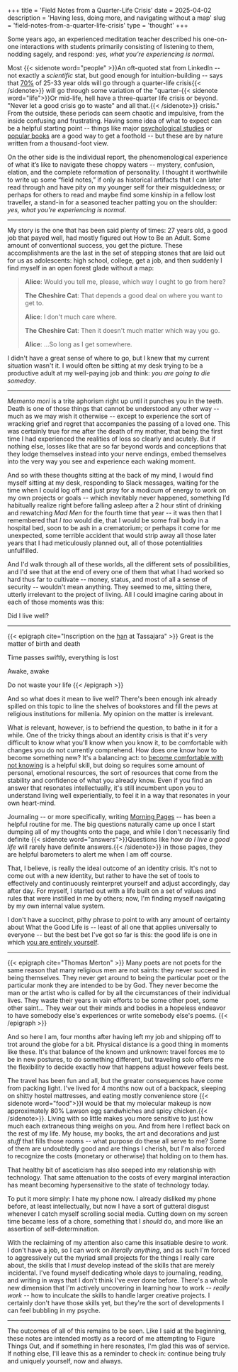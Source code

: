 +++
title = 'Field Notes from a Quarter-Life Crisis'
date = 2025-04-02
description = 'Having less, doing more, and navigating without a map'
slug = 'field-notes-from-a-quarter-life-crisis'
type = 'thought'
+++

Some years ago, an experienced meditation teacher described his one-on-one
interactions with students primarily consisting of listening to them, nodding
sagely, and respond: _yes, what you’re experiencing is normal_.

Most {{< sidenote word="people" >}}An oft-quoted stat from LinkedIn -- not
exactly a _scientific_ stat, but good enough for intuition-building -- says that
[70%](https://news.linkedin.com/2017/11/new-linkedin-research-shows-75-percent-of-25-33-year-olds-have-e)
of 25-33 year olds will go through a quarter-life crisis{{< /sidenote>}} will go
through some variation of the "quarter-{{< sidenote word="life">}}Or mid-life,
hell have a three-quarter life crisis or beyond. "Never let a good crisis go to
waste" and all that.{{< /sidenote>}} crisis." From the outside, these periods
can seem chaotic and impulsive, from the inside confusing and frustrating.
Having some idea of what to expect can be a helpful starting point -- things
like major
[psychological studies](https://eprints.bbk.ac.uk/id/eprint/6706/2/6706.pdf) or
[popular books](https://bookshop.org/p/books/designing-your-life-how-to-build-a-well-lived-joyful-life-dave-evans/8574377)
are a good way to get a foothold -- but these are by nature written from a
thousand-foot view.

On the other side is the individual report, the phenomenological experience of
what it’s like to navigate these choppy waters -- mystery, confusion, elation,
and the complete reformation of personality. I thought it worthwhile to write up
some “field notes,” if only as historical artifacts that I can later read
through and have pity on my younger self for their misguidedness; or perhaps for
others to read and maybe find some kinship in a fellow lost traveller, a
stand-in for a seasoned teacher patting you on the shoulder: _yes, what you're
experiencing is normal_.

---

My story is the one that has been said plenty of times: 27 years old, a good job
that payed well, had mostly figured out How to Be an Adult. Some amount of
conventional success, you get the picture. These accomplishments are the last in
the set of stepping stones that are laid out for us as adolescents: high school,
college, get a job, and then suddenly I find myself in an open forest glade
without a map:

> **Alice**: Would you tell me, please, which way I ought to go from here?
>
> **The Cheshire Cat**: That depends a good deal on where you want to get to.
>
> **Alice**: I don't much care where.
>
> **The Cheshire Cat**: Then it doesn't much matter which way you go.
>
> **Alice**: ...So long as I get somewhere.

I didn't have a great sense of where to go, but I knew that my current situation
wasn't it. I would often be sitting at my desk trying to be a productive adult
at my well-paying job and think: _you are going to die someday_.

---

_Memento mori_ is a trite aphorism right up until it punches you in the teeth.
Death is one of those things that cannot be understood any other way -- much as
we may wish it otherwise -- except to experience the sort of wracking grief and
regret that accompanies the passing of a loved one. This was certainly true for
me after the death of my mother, that being the first time I had experienced the
realities of loss so clearly and acutely. But if nothing else, losses like that
are so far beyond words and conceptions that they lodge themselves instead into
your nerve endings, embed themselves into the very way you see and experience
each waking moment.

And so with these thoughts sitting at the back of my mind, I would find myself
sitting at my desk, responding to Slack messages, waiting for the time when I
could log off and just pray for a modicum of energy to work on my own projects
or goals -- which inevitably never happened, something I’d habitually realize
right before falling asleep after a 2 hour stint of drinking and rewatching _Mad
Men_ for the fourth time that year -- it was then that I remembered that _I too_
would die, that I would be some frail body in a hospital bed, soon to be ash in
a crematorium; or perhaps it come for me unexpected, some terrible accident that
would strip away all those later years that I had meticulously planned out, all
of those potentialities unfulfilled.

And I'd walk through all of these worlds, all the different sets of
possibilities, and I'd see that at the end of every one of them that what I had
worked so hard thus far to cultivate -- money, status, and most of all a sense
of security -- wouldn't mean anything. They seemed to me, sitting there, utterly
irrelevant to the project of living. All I could imagine caring about in each of
those moments was this:

Did I live well?

---

{{< epigraph cite="Inscription on the [han](https://blogs.sfzc.org/blog/2012/03/06/featured-photo-march-7/) at Tassajara" >}}
Great is the matter of birth and death

Time passes swiftly, everything is lost

Awake, awake

Do not waste your life {{< /epigraph >}}

And so what does it mean to live well? There's been enough ink already spilled
on this topic to line the shelves of bookstores and fill the pews at religious
institutions for millenia. My opinion on the matter is irrelevant.

What _is_ relevant, however, is to befriend the question, to bathe in it for a
while. One of the tricky things about an identity crisis is that it's very
difficult to know what you'll know when you know it, to be comfortable with
changes you do not currently comprehend. How does one know how to become
something new? It's a balancing act: to
[become comfortable with not knowing](/thoughts/being-a-grown-up) is a helpful
skill, but doing so requires some amount of personal, emotional resources, the
sort of resources that come from the stability and confidence of what you
already know. Even if you find an answer that resonates intellectually, it's
still incumbent upon you to understand living well experientially, to feel it in
a way that resonates in your own heart-mind.

Journaling -- or more specifically, writing
[Morning Pages](https://www.oliverburkeman.com/morningpages) -- has been a
helpful routine for me. The big questions naturally came up once I start dumping
all of my thoughts onto the page, and while I don't necessarily find definite
{{< sidenote word="answers">}}Questions like _how do I live a good life_ will
rarely have definite answers.{{< /sidenote>}} in those pages, they are helpful
barometers to alert me when I am off course.

That, I believe, is really the ideal outcome of an identity crisis. It's not to
come out with a new identity, but rather to have the set of tools to effectively
and continuously reinterpret yourself and adjust accordingly, day after day. For
myself, I started out with a life built on a set of values and rules that were
instilled in me by others; now, I'm finding myself navigating by my own internal
value system.

I don't have a succinct, pithy phrase to point to with any amount of certainty
about What the Good Life is -- least of all one that applies universally to
everyone -- but the best bet I've got so far is this: the good life is one in
which
[you are entirely yourself](https://www.youtube.com/watch?v=YRVNTtyqmQA&t=103s).

---

{{< epigraph cite="Thomas Merton" >}} Many poets are not poets for the same
reason that many religious men are not saints: they never succeed in being
themselves. They never get around to being the particular poet or the particular
monk they are intended to be by God. They never become the man or the artist who
is called for by all the circumstances of their individual lives. They waste
their years in vain efforts to be some other poet, some other saint... They wear
out their minds and bodies in a hopeless endeavor to have somebody else's
experiences or write somebody else's poems. {{< /epigraph >}}

And so here I am, four months after having left my job and shipping off to trot
around the globe for a bit. Physical distance is a good thing in moments like
these. It's that balance of the known and unknown: travel forces me to be in new
postures, to do something different, but traveling solo offers me the
flexibility to decide exactly how that happens adjust however feels best.

The travel has been fun and all, but the greater consequences have come from
packing light. I've lived for 4 months now out of a backpack, sleeping on shitty
hostel mattresses, and eating mostly convenience store
{{< sidenote word="food">}}I would be that my molecular makeup is now
approximately 80% Lawson egg sandwhiches and spicy chicken.{{< /sidenote>}}.
Living with so little makes you more sensitive to just how much each extraneous
thing weighs on you. And from here I reflect back on the rest of my life. My
house, my books, the art and decorations and just _stuff_ that fills those rooms
-- what purpose do these all serve to me? Some of them are undoubtedly good and
are things I cherish, but I'm also forced to recognize the costs (monetary or
otherwise) that holding on to them has.

That healthy bit of asceticism has also seeped into my relationship with
technology. That same attenuation to the costs of every marginal interaction has
meant becoming hypersensitive to the state of technology today.

To put it more simply: I hate my phone now. I already disliked my phone before,
at least intellectually, but now I have a sort of gutteral disgust whenever I
catch myself scrolling social media. Cutting down on my screen time became less
of a chore, something that I _should_ do, and more like an assertion of
self-determination.

With the reclaiming of my attention also came this insatiable desire to _work_.
I don't have a job, so I can work on _literally anything_, and as such I'm
forced to aggressively cut the myriad small projects for the things I really
care about, the skills that I _must_ develop instead of the skills that are
merely incidental. I've found myself dedicating whole days to journaling,
reading, and writing in ways that I don't think I've ever done before. There's a
whole new dimension that I'm actively uncovering in learning how to work --
_really work_ -- how to inculcate the skills to handle larger creative projects.
I certainly don't have those skills yet, but they're the sort of developments I
can feel bubbling in my psyche.

---

The outcomes of all of this remains to be seen. Like I said at the beginning,
these notes are intended mostly as a record of me attempting to Figure Things
Out, and if something in here resonates, I'm glad this was of service. If
nothing else, I'll leave this as a reminder to check in: continue being truly
and uniquely yourself, now and always.
